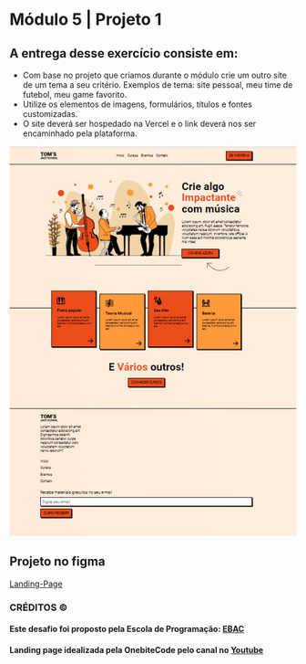# Módulo 5 | Projeto 1

## A entrega desse exercício consiste em:

- Com base no projeto que criamos durante o
módulo crie um outro site de um tema a seu
critério. Exemplos de tema: site pessoal,
meu time de futebol, meu game favorito.
- Utilize os elementos de imagens,
formulários, títulos e fontes customizadas.
-  O site deverá ser hospedado na Vercel e o
link deverá nos ser encaminhado pela
plataforma.

<img src="https://raw.githubusercontent.com/vivianezzt/modulo_5_projeto_1-EBAC/main/img/tom_school.png">

## Projeto no figma

<a href="https://www.figma.com/file/76GJ4uK7PyKeAo6dcpVyjA/Tom's-Jazz-School?type=design&node-id=0-1&mode=design">Landing-Page</a>

### CRÉDITOS &copy;
#### Este desafio foi proposto pela Escola de Programação: <a href="https://ebaconline.com.br/full-stack-java">EBAC</a>
#### Landing page idealizada pela OnebiteCode pelo canal no <a href="https://www.youtube.com/watch?v=Wo7UnH8TYbc&list=RDCMUC44Mzz2-5TpyfklUCQ5NuxQ&start_radio=1&rv=Wo7UnH8TYbc&t=129">Youtube</a>
